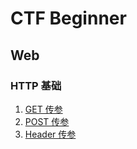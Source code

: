 # CTF Beginner

## Web

### HTTP 基础

1. [GET 传参](get传参)
2. [POST 传参](post传参)
3. [Header 传参](header传参)
